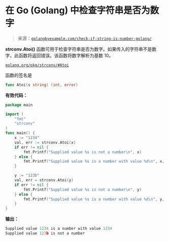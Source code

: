 <!--yml

类别：未分类

日期：2024-10-13 06:09:51

-->

# 在 Go (Golang) 中检查字符串是否为数字

> 来源：[`golangbyexample.com/check-if-string-is-number-golang/`](https://golangbyexample.com/check-if-string-is-number-golang/)

**strconv.Atoi()** 函数可用于检查字符串是否为数字。如果传入的字符串不是数字，此函数将返回错误。该函数将数字解析为基数 10。

[`golang.org/pkg/strconv/#Atoi`](https://golang.org/pkg/strconv/#Atoi)

函数的签名是

```go
func Atoi(s string) (int, error)
```

**有效代码：**

```go
package main

import (
    "fmt"
    "strconv"
)
func main() {
    x := "1234"
    val, err := strconv.Atoi(x)
    if err != nil {
        fmt.Printf("Supplied value %s is not a number\n", x)
    } else {
        fmt.Printf("Supplied value %s is a number with value %d\n", x, val)
    }

    y := "123b"
    val, err = strconv.Atoi(y)
    if err != nil {
        fmt.Printf("Supplied value %s is not a number\n", y)
    } else {
        fmt.Printf("Supplied value %s is a number with value %d\n", y, val)
    }
}
```

**输出：**

```go
Supplied value 1234 is a number with value 1234
Supplied value 123b is not a number
```


